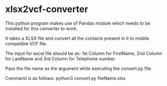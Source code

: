 # xlsx2vcf-converter
This python program makes use of Pandas module which needs to be installed for this converter to work. 

It takes a XLSX file and convert all the contacts present in it to mobile compatible VCF file. 

The input for excel file should be as: 
1st Column for FirstName, 
2nd Column for LastName and 
3rd Column for Telephone number. 

Pass the file name as the argument while executing the convert.py file. 

Command is as follows: python3 convert.py fileName.xlsx
